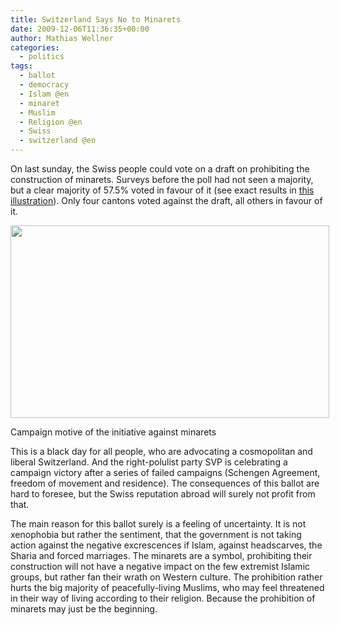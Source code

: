 ```yaml
---
title: Switzerland Says No to Minarets
date: 2009-12-06T11:36:35+00:00
author: Mathias Wellner
categories:
  - politics
tags:
  - ballot
  - democracy
  - Islam @en
  - minaret
  - Muslim
  - Religion @en
  - Swiss
  - switzerland @en
---
```

On last sunday, the Swiss people could vote on a draft on prohibiting the construction of minarets. Surveys before the poll had not seen a majority, but a clear majority of 57.5% voted in favour of it (see exact results in [this illustration](http://www.tagesanzeiger.ch/schweiz/standard/57-Prozent-sagten-Ja-zum-MinarettVerbot/story/31785289)). Only four cantons voted against the draft, all others in favour of it. 

<div style="width: 520px" class="wp-caption aligncenter">
  <img src="http://www.mwellner.de/images/weblog/2009-12-06.jpg" width="510" height="308" />
  
  <p class="wp-caption-text">
    Campaign motive of the initiative against minarets<br />
  </p>
</div>

This is a black day for all people, who are advocating a cosmopolitan and liberal Switzerland. And the right-polulist party SVP is celebrating a campaign victory after a series of failed campaigns (Schengen Agreement, freedom of movement and residence). The consequences of this ballot are hard to foresee, but the Swiss reputation abroad will surely not profit from that. 

The main reason for this ballot surely is a feeling of uncertainty. It is not xenophobia but rather the sentiment, that the government is not taking action against the negative excrescences if Islam, against headscarves, the Sharia and forced marriages. The minarets are a symbol, prohibiting their construction will not have a negative impact on the few extremist Islamic groups, but rather fan their wrath on Western culture. The prohibition rather hurts the big majority of peacefully-living Muslims, who may feel threatened in their way of living according to their religion. Because the prohibition of minarets may just be the beginning.